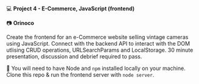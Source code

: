 :computer: **Project 4 - E-Commerce, JavaScript (frontend)**
 
:camera: **Orinoco**

Create the frontend for an e-Commerce website selling vintage cameras using JavaScript. Connect with the backend API to interact with the DOM utlising CRUD operations, URLSearchParams and LocalStorage. 30 minute presentation, discussion and debrief required to pass.

:link: You will need to have Node and `npm` installed locally on your machine. Clone this repo & run the frontend server with `node server`. 
